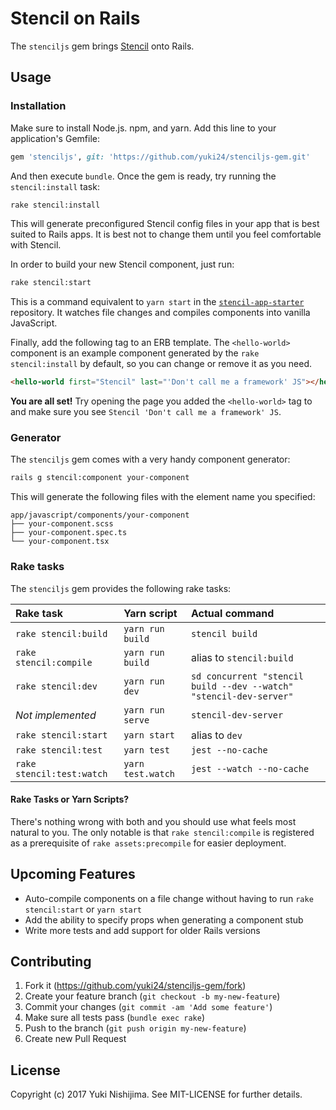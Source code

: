# Stencil on Rails

The `stenciljs` gem brings [Stencil](https://stenciljs.com/) onto Rails.

## Usage

### Installation

Make sure to install Node.js. npm, and yarn. Add this line to your application's Gemfile:

```ruby
gem 'stenciljs', git: 'https://github.com/yuki24/stenciljs-gem.git'
```

And then execute `bundle`. Once the gem is ready, try running the `stencil:install` task:

```sh
rake stencil:install
```

This will generate preconfigured Stencil config files in your app that is best suited to Rails apps. It is best not to change them until you feel comfortable with Stencil.

In order to build your new Stencil component, just run:

```sh
rake stencil:start
```

This is a command equivalent to `yarn start` in the [`stencil-app-starter`](https://github.com/ionic-team/stencil-app-starter) repository. It watches file changes and compiles components into vanilla JavaScript.

Finally, add the following tag to an ERB template. The `<hello-world>` component is an example component generated by the `rake stencil:install` by default, so you can change or remove it as you need.

```html
<hello-world first="Stencil" last="'Don't call me a framework' JS"></hello-world>
```

**You are all set!** Try opening the page you added the `<hello-world>` tag to and make sure you see `Stencil 'Don't call me a framework' JS`.

### Generator

The `stenciljs` gem comes with a very handy component generator:

```sh
rails g stencil:component your-component
```

This will generate the following files with the element name you specified:

```
app/javascript/components/your-component
├── your-component.scss
├── your-component.spec.ts
└── your-component.tsx
```

### Rake tasks

The `stenciljs` gem provides the following rake tasks:

| Rake task                 | Yarn script       | Actual command                  |
|:--------------------------|:------------------|:--------------------------------|
| `rake stencil:build`      | `yarn run build`  | `stencil build`                 |
| `rake stencil:compile`    | `yarn run build`  | alias to `stencil:build`        |
| `rake stencil:dev`        | `yarn run dev`    | `sd concurrent "stencil build --dev --watch" "stencil-dev-server"` |
| *Not implemented*         | `yarn run serve`  | `stencil-dev-server`            |
| `rake stencil:start`      | `yarn start`      | alias to `dev`                  |
| `rake stencil:test`       | `yarn test`       | `jest --no-cache`               |
| `rake stencil:test:watch` | `yarn test.watch` | `jest --watch --no-cache`       |

#### Rake Tasks or Yarn Scripts?

There's nothing wrong with both and you should use what feels most natural to you. The only notable  is that `rake stencil:compile` is registered as a prerequisite of `rake assets:precompile` for easier deployment.

## Upcoming Features

 * Auto-compile components on a file change without having to run `rake stencil:start` or `yarn start`
 * Add the ability to specify props when generating a component stub
 * Write more tests and add support for older Rails versions

## Contributing

1. Fork it (https://github.com/yuki24/stenciljs-gem/fork)
2. Create your feature branch (`git checkout -b my-new-feature`)
3. Commit your changes (`git commit -am 'Add some feature'`)
4. Make sure all tests pass (`bundle exec rake`)
5. Push to the branch (`git push origin my-new-feature`)
6. Create new Pull Request

## License

Copyright (c) 2017 Yuki Nishijima. See MIT-LICENSE for further details.